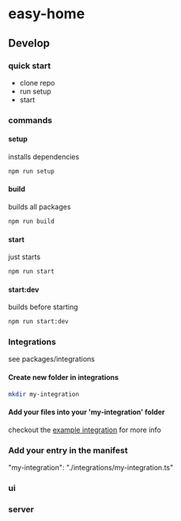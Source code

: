 # easy-home

> 


## Develop
### quick start
* clone repo
* run setup
* start

### commands
#### setup
installs dependencies
```sh
npm run setup
```

#### build
builds all packages
```sh
npm run build
```

#### start
just starts
```sh
npm run start
```

#### start:dev
builds before starting
```sh
npm run start:dev
```

### Integrations
see packages/integrations

#### Create new folder in integrations
```sh
mkdir my-integration
```

#### Add your files into your 'my-integration' folder

checkout the [example integration](https://github.com/vandeurenglenn/easy-home/blob/main/packages/integrations/examples/integration/quick-start) for more info

### Add your entry in the manifest
"my-integration": "./integrations/my-integration.ts"

### ui

### server 

